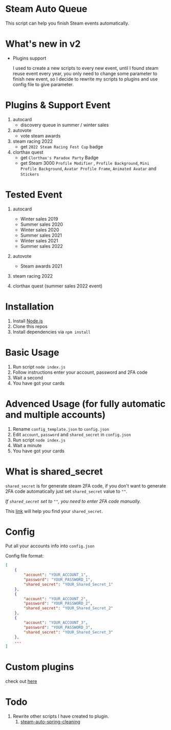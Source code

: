 # Steam Auto Queue

This script can help you finish Steam events automatically.

# What's new in v2

* Plugins support

   I used to create a new scripts to every new event, until I found steam reuse event every year, you only need to change some parameter to finish new event, so I decide to rewrite my scripts to plugins and use config file to give parameter.

# Plugins & Support Event
1. autocard
    * discovery queue in summer / winter sales
2. autovote
    * vote steam awards
3. steam racing 2022
    * get `2022 Steam Racing Fest Cup` badge
4. clorthax quest
    * get `Clorthax's Paradox Party` Badge
    * get Steam 3000 `Profile Modifier` , `Profile Background`, `Mini Profile Background`, `Avatar Profile Frame`, `Animated Avatar` and `Stickers`

# Tested Event 
1. autocard 
    * Winter sales 2019
    * Summer sales 2020
    * Winter sales 2020
    * Summer sales 2021
    * Winter sales 2021
    * Summer sales 2022

2. autovote
    * Steam awards 2021

3. steam racing 2022

4. clorthax quest (summer sales 2022 event)

# Installation

1. Install [Node.js](https://nodejs.org)
2. Clone this repos
3. Install dependencies via `npm install`

# Basic Usage

1. Run script `node index.js`
2. Follow instructions enter your account, password and 2FA code
3. Wait a second
4. You have got your cards

# Advenced Usage (for fully automatic and multiple accounts)

1. Rename `config_template.json` to `config.json`
2. Edit `account`, `password` and `shared_secret` in `config.json`
3. Run script `node index.js`
4. Wait a minute
5. You have got your cards

# What is shared_secret

`shared_secret` is for generate steam 2FA code, if you don't want to generate 2FA code automatically just set `shared_secret` value to `""`.

*If `shared_secret` set to `""`, you need to enter 2FA code manually.*

This [link](https://www.reddit.com/r/SteamBot/comments/3xb1ft/finding_shared_secret_identity_secret_required/) will help you find your `shared_secret`.

# Config

Put all your accounts info into `config.json`

Config file format:

```json
[
    {
        "account": "YOUR_ACCOUNT_1",
        "password": "YOUR_PASSWORD_1",
        "shared_secret": "YOUR_Shared_Secret_1"
    },
    {
        "account": "YOUR_ACCOUNT_2",
        "password": "YOUR_PASSWORD_2",
        "shared_secret": "YOUR_Shared_Secret_2"
    },
    {
        "account": "YOUR_ACCOUNT_3",
        "password": "YOUR_PASSWORD_3",
        "shared_secret": "YOUR_Shared_Secret_3"
    },
    ...
]
```

# Custom plugins
   check out [here](https://github.com/ZWhitey/Steam-Auto-Queue/blob/master/docs/plugins.md)

# Todo

1. Rewrite other scripts I have created to plugin. 
    1. [steam-auto-spring-cleaning](https://github.com/ZWhitey/steam-auto-spring-cleaning)

